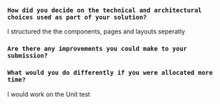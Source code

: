 ### `How did you decide on the technical and architectural choices used as part of your solution?`

I structured the the components, pages and layouts seperatly

### `Are there any improvements you could make to your submission?`

### `What would you do differently if you were allocated more time?`

I would work on the Unit test
